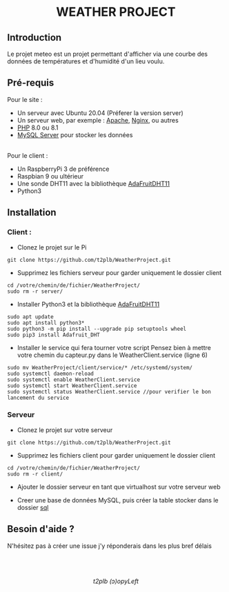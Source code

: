 <center> <h1> WEATHER PROJECT </h1> </center>

<h2> Introduction </h2>

Le projet meteo est un projet permettant d'afficher via une courbe des données de températures et d'humidité d'un lieu voulu.

<h2> Pré-requis </h2>

Pour le site :<br>
* Un serveur avec Ubuntu 20.04 (Préferer la version server)
* Un serveur web, par exemple : [Apache](https://httpd.apache.org/download.cgi), [Nginx](https://www.nginx.com/), ou autres
* [PHP](https://www.php.net/) 8.0 ou 8.1
* [MySQL Server](https://www.mysql.com/fr/) pour stocker les données

<br>Pour le client :
* Un RaspberryPi 3 de préférence
* Raspbian 9 ou ultérieur
* Une sonde DHT11 avec la bibliothèque [AdaFruitDHT11](https://github.com/adafruit/Adafruit_Python_DHT)
* Python3

<h2> Installation </h2>

<h3> Client :</h3>

* Clonez le projet sur le Pi<br>
```
git clone https://github.com/t2plb/WeatherProject.git 
```

* Supprimez les fichiers serveur pour garder uniquement le dossier client<br>
```
cd /votre/chemin/de/fichier/WeatherProject/
sudo rm -r server/
```

* Installer Python3 et la bibliothèque [AdaFruitDHT11](https://github.com/adafruit/Adafruit_Python_DHT)<br>
```
sudo apt update
sudo apt install python3*
sudo python3 -m pip install --upgrade pip setuptools wheel
sudo pip3 install Adafruit_DHT
```

* Installer le service qui fera tourner votre script
Pensez bien à mettre votre chemin du capteur.py dans le WeatherClient.service (ligne 6)
```
sudo mv WeatherProject/client/service/* /etc/systemd/system/
sudo systemctl daemon-reload
sudo systemctl enable WeatherClient.service
sudo systemctl start WeatherClient.service
sudo systemctl status WeatherClient.service //pour verifier le bon lancement du service
```

<h3> Serveur </h3>

* Clonez le projet sur votre serveur<br>
```
git clone https://github.com/t2plb/WeatherProject.git
``` 

* Supprimez les fichiers client pour garder uniquement le dossier client<br>
```
cd /votre/chemin/de/fichier/WeatherProject/
sudo rm -r client/
```

* Ajouter le dossier serveur en tant que virtualhost sur votre serveur web

* Creer une base de données MySQL, puis créer la table stocker dans le dossier [sql](https://github.com/t2plb/WeatherProject/blob/master/server/lib/sql/table.sql)

<h2> Besoin d'aide ? </h2>

N'hésitez pas à créer une issue j'y réponderais dans les plus bref délais<br><br><br><br>

<center> <i>t2plb (ↄ)opyLeft</i> </center>